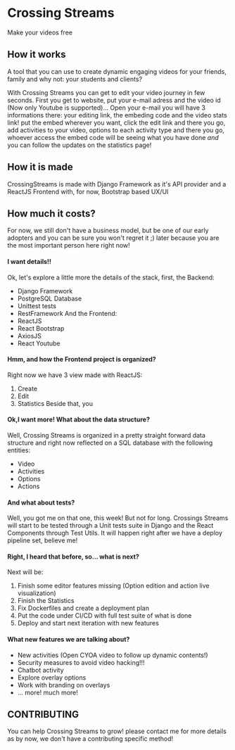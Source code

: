 # Crossing Streams
Make your videos free

## How it works
A tool that you can use to create dynamic engaging videos for your friends, family and why not: your students and clients?

With Crossing Streams you can get to edit your video journey in few seconds. First you get to website, put your e-mail adress and the video id (Now only Youtube is supported)... Open your e-mail you will have 3 informations there: your editing link, the embeding code and the video stats link! put the embed wherever you want, click the edit link and there you go, add activities to your video, options to each activity type and there you go, whoever access the embed code will be seeing what you have done *and* you can follow the updates on the statistics page!

## How it is made
CrossingStreams is made with Django Framework as it's API provider and a ReactJS Frontend with, for now, Bootstrap based UX/UI

## How much it costs?
For now, we still don't have a business model, but be one of our early adopters and you can be sure you won't regret it ;) later because you are the most important person here right now!

#### I want details!!
Ok, let's explore a little more the details of the stack, first, the Backend:
* Django Framework
* PostgreSQL Database 
* Unittest tests
* RestFramework 
And the Frontend:
* ReactJS
* React Bootstrap 
* AxiosJS 
* React Youtube

#### Hmm, and how the Frontend project is organized?
Right now we have 3 view made with ReactJS:
1. Create
2. Edit
3. Statistics 
Beside that, you 

#### Ok,I want more! What about the data structure?
Well, Crossing Streams is organized in a pretty straight forward data structure and right now reflected on a SQL database with the following entities:
* Video
* Activities
* Options
* Actions

#### And what about tests?
Well, you got me on that one, this week! But not for long. Crossings Streams will start to be tested through a Unit tests suite in Django and the React Components through Test Utils. It will happen right after we have a deploy pipeline set, believe me!

#### Right, I heard that before, so... what is next?
Next will be:
1. Finish some editor features missing (Option edition and action live visualization)
2. Finish the Statistics
3. Fix Dockerfiles and create a deployment plan
4. Put the code under CI/CD with full test suite of what is done
5. Deploy and start next iteration with new features

#### What new features we are talking about?
* New activities (Open CYOA video to follow up dynamic contents!)
* Security measures to avoid video hacking!!!
* Chatbot activity
* Explore overlay options
* Work with branding on overlays
* ... more! much more!

## CONTRIBUTING

You can help Crossing Streams to grow! please contact me for more details as by now, we don't have a contributing specific method!


